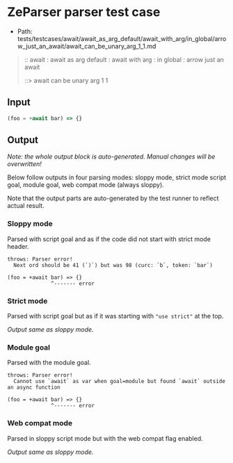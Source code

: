 # ZeParser parser test case

- Path: tests/testcases/await/await_as_arg_default/await_with_arg/in_global/arrow_just_an_await/await_can_be_unary_arg_1_1.md

> :: await : await as arg default : await with arg : in global : arrow just an await
>
> ::> await can be unary arg 1 1

## Input

`````js
(foo = +await bar) => {}
`````

## Output

_Note: the whole output block is auto-generated. Manual changes will be overwritten!_

Below follow outputs in four parsing modes: sloppy mode, strict mode script goal, module goal, web compat mode (always sloppy).

Note that the output parts are auto-generated by the test runner to reflect actual result.

### Sloppy mode

Parsed with script goal and as if the code did not start with strict mode header.

`````
throws: Parser error!
  Next ord should be 41 (`)`) but was 98 (curc: `b`, token: `bar`)

(foo = +await bar) => {}
              ^------- error
`````

### Strict mode

Parsed with script goal but as if it was starting with `"use strict"` at the top.

_Output same as sloppy mode._

### Module goal

Parsed with the module goal.

`````
throws: Parser error!
  Cannot use `await` as var when goal=module but found `await` outside an async function

(foo = +await bar) => {}
              ^------- error
`````


### Web compat mode

Parsed in sloppy script mode but with the web compat flag enabled.

_Output same as sloppy mode._
